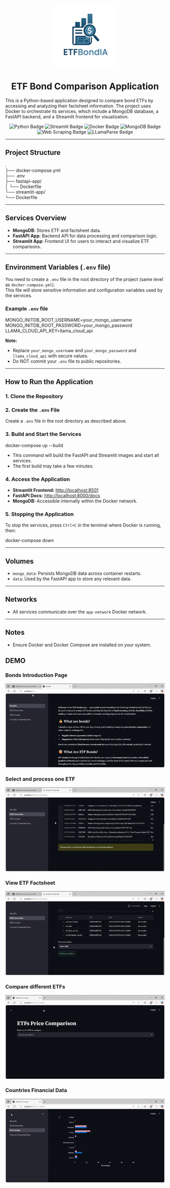 
<p align="center">
  <img src="media/logo.png" width="200" alt="Project Logo">
</p>

<h1 align="center">ETF Bond Comparison Application</h1>

This is a Python-based application designed to compare bond ETFs by accessing and analyzing their factsheet information. The project uses Docker to orchestrate its services, which include a MongoDB database, a FastAPI backend, and a Streamlit frontend for visualization.


<p align="center">
  <img src="https://img.shields.io/badge/Python-3.12-blue?logo=python" alt="Python Badge">
  <img src="https://img.shields.io/badge/Streamlit-app-red?logo=streamlit" alt="Streamlit Badge">
  <img src="https://img.shields.io/badge/Docker-container-blue?logo=docker" alt="Docker Badge">
  <img src="https://img.shields.io/badge/MongoDB-database-green?logo=mongodb" alt="MongoDB Badge">
  <img src="https://img.shields.io/badge/Web%20Scraping-BeautifulSoup%2FRequests-yellow" alt="Web Scraping Badge">
  <img src="https://img.shields.io/badge/PDF Parsing-LLamaParse-yellow" alt="LLamaParse Badge">
</p>

---


## Project Structure

.<br>
├── docker-compose.yml<br>
├── .env<br>
├── fastapi-app/<br>
│ └── Dockerfile<br>
└── streamlit-app/<br>
└── Dockerfile


---

## Services Overview

- **MongoDB**: Stores ETF and factsheet data.
- **FastAPI App**: Backend API for data processing and comparison logic.
- **Streamlit App**: Frontend UI for users to interact and visualize ETF comparisons.

---

## Environment Variables (`.env` file)

You need to create a `.env` file in the root directory of the project (same level as `docker-compose.yml`).  
This file will store sensitive information and configuration variables used by the services.

### Example `.env` file

MONGO_INITDB_ROOT_USERNAME=your_mongo_username
<br>
MONGO_INITDB_ROOT_PASSWORD=your_mongo_password
<br>
LLAMA_CLOUD_API_KEY=llama_cloud_api



**Note:**  
- Replace `your_mongo_username` and `your_mongo_password` and `llama_cloud_api`  with secure values.  
- Do NOT commit your `.env` file to public repositories.

---

## How to Run the Application

### 1. Clone the Repository

### 2. Create the `.env` File

Create a `.env` file in the root directory as described above.

### 3. Build and Start the Services

docker-compose up --build


- This command will build the FastAPI and Streamlit images and start all services.  
- The first build may take a few minutes.

### 4. Access the Application

- **Streamlit Frontend:** [http://localhost:8501](http://localhost:8501)  
- **FastAPI Docs:** [http://localhost:8000/docs](http://localhost:8000/docs)  
- **MongoDB:** Accessible internally within the Docker network.

### 5. Stopping the Application

To stop the services, press `Ctrl+C` in the terminal where Docker is running, then:

docker-compose down


---

## Volumes

- `mongo_data`: Persists MongoDB data across container restarts.  
- `data`: Used by the FastAPI app to store any relevant data.

---

## Networks

- All services communicate over the `app-network` Docker network.

---

## Notes

- Ensure Docker and Docker Compose are installed on your system.

## DEMO

### Bonds Introduction Page

![](media/BondIA_Intro.gif)

### Select and process one ETF

![](media/BondIA_ProcessETF.gif)

### View ETF Factsheet

![](media/BondIA_ViewPDF.gif)

### Compare different ETFs

![](media/BondIA_ETFsArena.gif)

### Countries Financial Data

![](media/BondIA_CountryFinancialData.gif)

